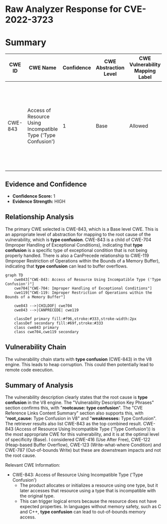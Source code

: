 # Raw Analyzer Response for CVE-2022-3723

# Summary
| CWE ID | CWE Name | Confidence | CWE Abstraction Level | CWE Vulnerability Mapping Label | CWE-Vulnerability Mapping Notes |
|---|---|---|---|---|---|
| CWE-843 | Access of Resource Using Incompatible Type ('Type Confusion') | 1 | Base | Allowed | Primary CWE. The vulnerability is caused by **type confusion** in the V8 engine, which allows a remote attacker to potentially exploit heap corruption. |

## Evidence and Confidence

*   **Confidence Score:** 1
*   **Evidence Strength:** HIGH

## Relationship Analysis
The primary CWE selected is CWE-843, which is a Base level CWE. This is an appropriate level of abstraction for mapping to the root cause of the vulnerability, which is **type confusion**. CWE-843 is a child of CWE-704 (Improper Handling of Exceptional Conditions), indicating that **type confusion** is a specific type of exceptional condition that is not being properly handled. There is also a CanPrecede relationship to CWE-119 (Improper Restriction of Operations within the Bounds of a Memory Buffer), indicating that **type confusion** can lead to buffer overflows.

```mermaid
graph TD
    cwe843["CWE-843: Access of Resource Using Incompatible Type ('Type Confusion')"]
    cwe704["CWE-704: Improper Handling of Exceptional Conditions"]
    cwe119["CWE-119: Improper Restriction of Operations within the Bounds of a Memory Buffer"]
    
    cwe843 -->|CHILDOF| cwe704
    cwe843 -->|CANPRECEDE| cwe119
    
    classDef primary fill:#f96,stroke:#333,stroke-width:2px
    classDef secondary fill:#69f,stroke:#333
    class cwe843 primary
    class cwe704,cwe119 secondary
```

## Vulnerability Chain
The vulnerability chain starts with **type confusion** (CWE-843) in the V8 engine. This leads to heap corruption. This could then potentially lead to remote code execution.

## Summary of Analysis
The vulnerability description clearly states that the root cause is **type confusion** in the V8 engine.
The "Vulnerability Description Key Phrases" section confirms this, with "**rootcause:** **type confusion**".
The "CVE Reference Links Content Summary" section also supports this, with "**root_cause:** Type Confusion in V8" and "**weaknesses:** Type Confusion".
The retriever results also list CWE-843 as the top combined result.
CWE-843 (Access of Resource Using Incompatible Type ('Type Confusion')) is the most appropriate CWE for this vulnerability, and it is at the optimal level of specificity (Base).
I considered CWE-416 (Use After Free), CWE-122 (Heap-based Buffer Overflow), CWE-123 (Write-what-where Condition) and CWE-787 (Out-of-bounds Write) but these are downstream impacts and not the root cause.

Relevant CWE Information:
- CWE-843: Access of Resource Using Incompatible Type ('Type Confusion')
  - The product allocates or initializes a resource using one type, but it later accesses that resource using a type that is incompatible with the original type.
  - This can trigger logical errors because the resource does not have expected properties. In languages without memory safety, such as C and C++, **type confusion** can lead to out-of-bounds memory access.
